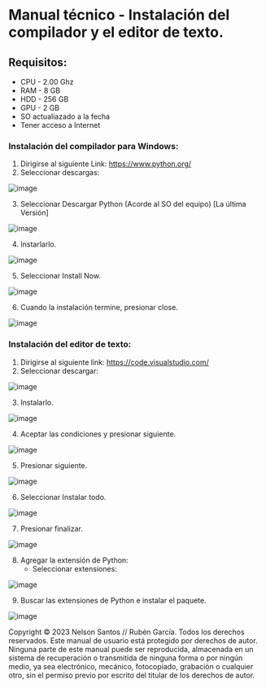 # Manual técnico - Instalación del compilador y el editor de texto.

## Requisitos:
- CPU - 2.00 Ghz
- RAM - 8 GB
- HDD - 256 GB
- GPU - 2 GB
- SO actualiazado a la fecha
- Tener acceso a Internet
  
### Instalación del compilador para Windows:

1. Dirigirse al siguiente Link: https://www.python.org/
2. Seleccionar descargas:

![image](https://github.com/nelssant/Proyecto_No.III/assets/143784580/2df85964-2612-48d2-bda0-7e4d92ba8aaf)

3. Seleccionar Descargar Python (Acorde al SO del equipo) [La última Versión]

![image](https://github.com/nelssant/Proyecto_No.III/assets/143784580/39a1d5f5-2b9c-40be-90e4-7095ca165cb5)

4. Instarlarlo.

![image](https://github.com/nelssant/Proyecto_No.III/assets/143784580/792cd6ec-0f0b-41a6-9e6c-957addb996cc)

5. Seleccionar Install Now.

![image](https://github.com/nelssant/Proyecto_No.III/assets/143784580/2f12b7c9-8ce1-45e6-8973-12228dc2c16a)

6. Cuando la instalación termine, presionar close.
   
![image](https://github.com/nelssant/Proyecto_No.III/assets/143784580/28d8aab7-19ba-4dce-a90e-d5de6da93906)

### Instalación del editor de texto:

1. Dirigirse al siguiente link: https://code.visualstudio.com/
2. Seleccionar descargar:

![image](https://github.com/nelssant/Proyecto_No.III/assets/143784580/ed0eb7e6-2eb7-4245-81e2-6106da4db746)

3. Instalarlo.

![image](https://github.com/nelssant/Proyecto_No.III/assets/143784580/0ed40dbd-5fdb-4069-a4cb-a87008dbfe43)

4. Aceptar las condiciones y presionar siguiente.

![image](https://github.com/nelssant/Proyecto_No.III/assets/143784580/9ec5a916-9a33-4f16-9df4-4e22d6e70aa2)

5. Presionar siguiente.

![image](https://github.com/nelssant/Proyecto_No.III/assets/143784580/a8435bf0-c670-4af9-97e9-aacd5cb19771)

6. Seleccionar Instalar todo.

![image](https://github.com/nelssant/Proyecto_No.III/assets/143784580/484cc9e2-bb03-43ea-b133-daabebc06212)

7. Presionar finalizar.

![image](https://github.com/nelssant/Proyecto_No.III/assets/143784580/6d51d3b6-9d01-4a93-baeb-043686c38be2)

8. Agregar la extensión de Python:
     - Seleccionar extensiones:

![image](https://github.com/nelssant/Proyecto_No.III/assets/143784580/4bdadfcc-ed2c-477d-a202-e740535d067b)

  
9. Buscar las extensiones de Python e instalar el paquete.

![image](https://github.com/nelssant/Proyecto_No.III/assets/143784580/ee2e7995-cad6-4318-94ed-811b09953de7)

Copyright © 2023 Nelson Santos // Rubén García. Todos los derechos reservados. Este manual de usuario está protegido por derechos de autor. Ninguna parte de este manual puede ser reproducida, almacenada en un sistema de recuperación o transmitida de ninguna forma o por ningún medio, ya sea electrónico, mecánico, fotocopiado, grabación o cualquier otro, sin el permiso previo por escrito del titular de los derechos de autor.

